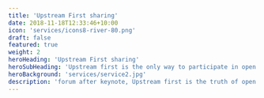 ```yaml
---
title: 'Upstream First sharing'
date: 2018-11-18T12:33:46+10:00
icon: 'services/icons8-river-80.png'
draft: false
featured: true
weight: 2
heroHeading: 'Upstream First sharing'
heroSubHeading: 'Upstream first is the only way to participate in open source'
heroBackground: 'services/service2.jpg'
description: 'forum after keynote, Upstream first is the truth of open source community.'
---
```


